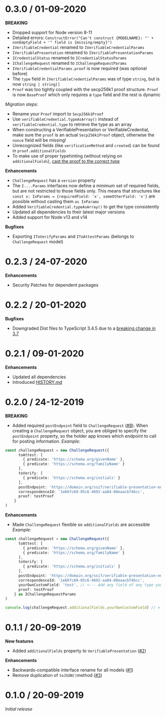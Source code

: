 # 0.3.0 / 01-09-2020

**BREAKING**
- Dropped support for Node version 8-11
- Detailed errors: `ConstructError("Can't construct {MODELNAME}: "' + nonEmptyField + '" field is {missing/empty}")`
- `IVerifiableCredential` renamed to `IVerifiableCredentialParams`
- `IVerifiablePresentation` renamed to `IVerifiablePresentationParams`
- `ICredentialStatus` renamed to `ICredentialStatusParams`
- `IChallengeRequest` renamed to `IChallengeRequestParams`
- `IVerifiableCredentialParams.proof` is now required (was optional before)
- The `type` field in `IVerifiableCredentialParams` was of type `string`, but is now `string | string[]`
- `Proof` was too tightly coupled with the secp256k1 proof structure. `Proof` is now `BaseProof` which only requires a `type` field and the rest is dynamic

*Migration steps:*
- Rename your `Proof` import to `Secp256k1Proof`
- Use `verifiableCredential.typeAsArray()` instead of `verifiableCredential.type` to retrieve the type as an array
- When constructing a VerifiablePresentation or VerifiableCredential, make sure the `proof` is an actual `Secp256k1Proof` object, otherwise the `nonce` field will be missing!
- Unrecognized fields (like `verificationMethod` and `created`) can be found in `proof.additionalFields`
- To make use of proper typehinting (without relying on `additionalFields`), [cast the proof to the correct type](README.md#proofs)

**Enhancements**
- `ChallengeRequest` has a `version` property
- The `I....Params` interfaces now define a minimum set of required fields, but are not restricted to those fields only.
This means that structures like `const x: IxParams = {requiredField: 'x', someOtherField: 'x'}` are possible without casting them `as IxParams`
- Added `VerifiableCredential.typeAsArray()` to get the type consistently
- Updated all dependencies to their latest major versions
- Added support for Node v13 and v14

**Bugfixes**
- Exporting `IToVerifyParams` and `IToAttestParams` (belongs to `ChallengeRequest` model)

# 0.2.3 / 24-07-2020

**Enhancements**
- Security Patches for dependent packages

# 0.2.2 / 20-01-2020

**Bugfixes**
- Downgraded Dist files to TypeScript 3.4.5 due to a [breaking change in 3.7](https://github.com/microsoft/TypeScript/issues/33939)

# 0.2.1 / 09-01-2020

**Enhancements**
- Updated all dependencies
- Introduced [HISTORY.md](HISTORY.md)

# 0.2.0 / 24-12-2019

**BREAKING**
- Added required `postEndpoint` field to `ChallengeRequest` ([#8](https://github.com/rabobank-blockchain/vp-toolkit-models/issues/8)). When creating a `ChallengeRequest` object, you are obliged to specify the `postEndpoint` property, so the holder app knows which endpoint to call for posting information.
*Example:*
```ts
const challengeRequest = new ChallengeRequest({
      toAttest: [
        { predicate: 'https://schema.org/givenName' },
        { predicate: 'https://schema.org/familyName' }
      ],
      toVerify: [
        { predicate: 'https://schema.org/initials' }
      ],
      postEndpoint: 'https://domain.org/ssif/verifiable-presentation-endpoint', // <--- New field
      correspondenceId: '1e66fc69-05c6-4692-aa84-80eaacbf4bcc',
      proof: testProof
    }
)
```

**Enhancements**

- Made `ChallengeRequest` flexible so `additionalFields` are accessible
*Example:*
```ts
const challengeRequest = new ChallengeRequest({
      toAttest: [
        { predicate: 'https://schema.org/givenName' },
        { predicate: 'https://schema.org/familyName' }
      ],
      toVerify: [
        { predicate: 'https://schema.org/initials' }
      ],
      postEndpoint: 'https://domain.org/ssif/verifiable-presentation-endpoint',
      correspondenceId: '1e66fc69-05c6-4692-aa84-80eaacbf4bcc',
      yourOwnCustomField: 'test', // <--- Add any field of any type you'd like
      proof: testProof
    } as IChallengeRequestParams
)

console.log(challengeRequest.additionalFields.yourOwnCustomField) // = test
```

# 0.1.1 / 20-09-2019

**New features**
- Added `additionalFields` property to `VerifiablePresentation` ([#2](https://github.com/rabobank-blockchain/vp-toolkit-models/issues/2))

**Enhancements**
- Backwards-compatible interface rename for all models ([#1](https://github.com/rabobank-blockchain/vp-toolkit-models/issues/1))
- Remove duplication of `toJSON()`method ([#3](https://github.com/rabobank-blockchain/vp-toolkit-models/issues/3))

# 0.1.0 / 20-09-2019

*Initial release*
